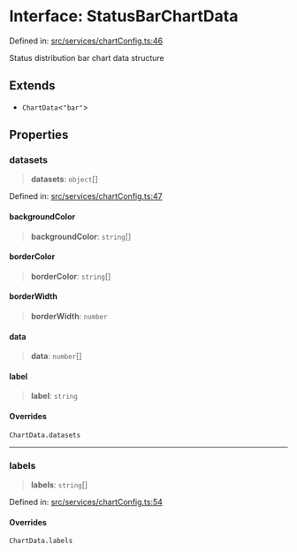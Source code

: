 # Interface: StatusBarChartData

Defined in: [src/services/chartConfig.ts:46](https://github.com/Nick2bad4u/Uptime-Watcher/blob/dca5483e793478722cd3e6e125cafcec5fc771f0/src/services/chartConfig.ts#L46)

Status distribution bar chart data structure

## Extends

- `ChartData`\<`"bar"`\>

## Properties

### datasets

> **datasets**: `object`[]

Defined in: [src/services/chartConfig.ts:47](https://github.com/Nick2bad4u/Uptime-Watcher/blob/dca5483e793478722cd3e6e125cafcec5fc771f0/src/services/chartConfig.ts#L47)

#### backgroundColor

> **backgroundColor**: `string`[]

#### borderColor

> **borderColor**: `string`[]

#### borderWidth

> **borderWidth**: `number`

#### data

> **data**: `number`[]

#### label

> **label**: `string`

#### Overrides

`ChartData.datasets`

***

### labels

> **labels**: `string`[]

Defined in: [src/services/chartConfig.ts:54](https://github.com/Nick2bad4u/Uptime-Watcher/blob/dca5483e793478722cd3e6e125cafcec5fc771f0/src/services/chartConfig.ts#L54)

#### Overrides

`ChartData.labels`
